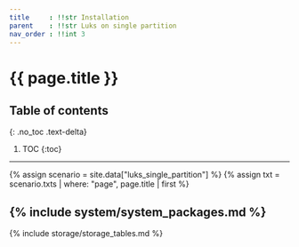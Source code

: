 ```yaml
---
title     : !!str Installation
parent    : !!str Luks on single partition
nav_order : !!int 3
---
```


# {{ page.title }}

## Table of contents
{: .no_toc .text-delta}

1. TOC
{:toc}

---

{% assign scenario = site.data["luks_single_partition"] %}
{% assign txt = scenario.txts | where: "page", page.title | first %}

{% include system/system_packages.md %}
---
{% include storage/storage_tables.md %}
